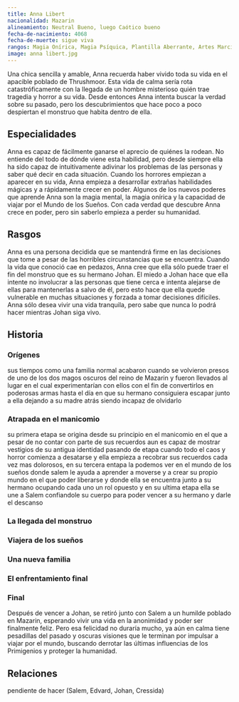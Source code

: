 ```yaml
---
title: Anna Libert
nacionalidad: Mazarin
alineamiento: Neutral Bueno, luego Caótico bueno
fecha-de-nacimiento: 4068
fecha-de-muerte: sigue viva
rangos: Magia Onírica, Magia Psíquica, Plantilla Aberrante, Artes Marciales
image: anna libert.jpg
---
```


Una chica sencilla y amable, Anna recuerda haber vivido toda su vida en el apacible poblado de Thrushmoor. Esta vida de calma sería rota catastróficamente con la llegada de un hombre misterioso quién trae tragedia y horror a su vida. Desde entonces Anna intenta buscar la verdad sobre su pasado, pero los descubrimientos que hace poco a poco despiertan el monstruo que habita dentro de ella.

## Especialidades

Anna es capaz de fácilmente ganarse el aprecio de quiénes la rodean. No entiende del todo de dónde viene esta habilidad, pero desde siempre ella ha sido capaz de intuitivamente adivinar los problemas de las personas y saber qué decir en cada situación. Cuando los horrores empiezan a aparecer en su vida, Anna empieza a desarrollar extrañas habilidades mágicas y a rápidamente crecer en poder. Algunos de los nuevos poderes que aprende Anna son la magia mental, la magia onírica y la capacidad de viajar por el Mundo de los Sueños. Con cada verdad que descubre Anna crece en poder, pero sin saberlo empieza a perder su humanidad.

## Rasgos

Anna es una persona decidida que se mantendrá firme en las decisiones que tome a pesar de las horribles circunstancias que se encuentra. Cuando la vida que conoció cae en pedazos, Anna cree que ella sólo puede traer el fin del monstruo que es su hermano Johan. El miedo a Johan hace que ella intente no involucrar a las personas que tiene cerca e intenta alejarse de ellas para mantenerlas a salvo de él, pero esto hace que ella quede vulnerable en muchas situaciones y forzada a tomar decisiones difíciles. Anna sólo desea vivir una vida tranquila, pero sabe que nunca lo podrá hacer mientras Johan siga vivo.

## Historia

### Orígenes

sus tiempos como una familia normal acabaron cuando se volvieron presos de uno de los dos magos oscuros del reino de Mazarin y fueron llevados al lugar en el cual experimentarían con ellos con el fin de convertirlos en poderosas armas hasta el día en que su hermano consiguiera escapar junto a ella dejando a su madre atrás siendo incapaz de olvidarlo 

### Atrapada en el manicomio

su primera etapa se origina desde su principio en el manicomio en el que a pesar de no contar con parte de sus recuerdos aun es capaz de mostrar vestigios de su antigua identidad pasando de etapa cuando todo el caos y horror comienza a desatarse y ella empieza a recobrar sus recuerdos cada vez mas dolorosos, en su tercera entapa la podemos ver en el mundo de los sueños donde salem le ayuda a aprender a moverse y a crear su propio mundo en el que poder liberarse y donde ella se encuentra junto a su hermano ocupando cada uno un rol opuesto y en su ultima etapa ella se une a Salem confiandole su cuerpo para poder vencer a su hermano y darle el descanso

### La llegada del monstruo

### Viajera de los sueños

### Una nueva familia

### El enfrentamiento final

### Final

Después de vencer a Johan, se retiró junto con Salem a un humilde poblado en Mazarin, esperando vivir una vida en la anonimidad y poder ser finalmente feliz. Pero esa felicidad no duraría mucho, ya aún en calma tiene pesadillas del pasado y oscuras visiones que le terminan por impulsar a viajar por el mundo, buscando derrotar las últimas influencias de los Primigenios y proteger la humanidad.

## Relaciones

pendiente de hacer (Salem, Edvard, Johan, Cressida)